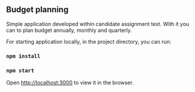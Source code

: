 ## Budget planning

Simple application developed within candidate assignment test. With it you can to plan budget annually, monthly and quarterly.

For starting application locally, in the project directory, you can run:

### `npm install`
### `npm start`

Open [http://localhost:3000](http://localhost:3000) to view it in the browser.
